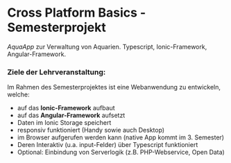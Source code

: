 # Cross Platform Basics - Semesterprojekt
*AquaApp* zur Verwaltung von Aquarien. Typescript, Ionic-Framework, Angular-Framework.

### Ziele der Lehrveranstaltung:
Im Rahmen des Semesterprojektes ist eine Webanwendung zu entwickeln, welche:
  - auf das **Ionic-Framework** aufbaut
  - auf das **Angular-Framework** aufsetzt
  - Daten im Ionic Storage speichert
  - responsiv funktioniert (Handy sowie auch Desktop)
  - im Browser aufgerufen werden kann (native App kommt im 3. Semester)
  - Deren Interaktiv (u.a. input-Felder) über Typescript funktioniert
  - Optional: Einbindung von Serverlogik (z.B. PHP-Webservice, Open Data)
